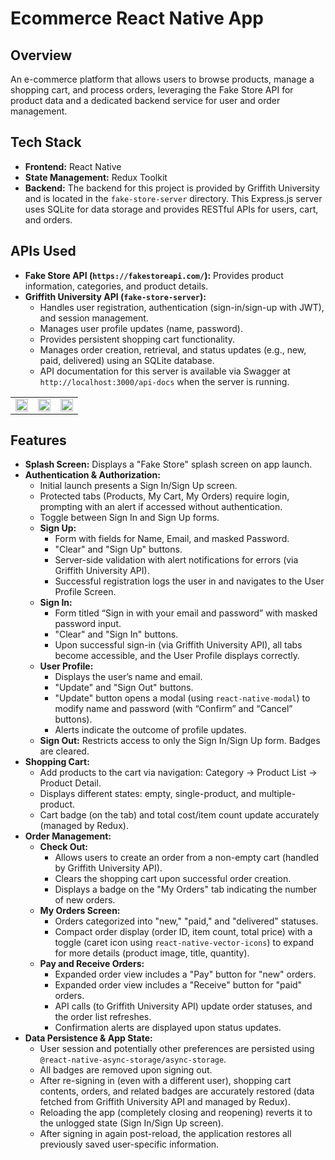 # Ecommerce React Native App

## Overview
An e-commerce platform that allows users to browse products, manage a shopping cart, and process orders, leveraging the Fake Store API for product data and a dedicated backend service for user and order management.

## Tech Stack

*   **Frontend:** React Native
*   **State Management:** Redux Toolkit
*   **Backend:** The backend for this project is provided by Griffith University and is located in the `fake-store-server` directory. This Express.js server uses SQLite for data storage and provides RESTful APIs for users, cart, and orders.

## APIs Used

*   **Fake Store API (`https://fakestoreapi.com/`):** Provides product information, categories, and product details.
*   **Griffith University API (`fake-store-server`):**
    *   Handles user registration, authentication (sign-in/sign-up with JWT), and session management.
    *   Manages user profile updates (name, password).
    *   Provides persistent shopping cart functionality.
    *   Manages order creation, retrieval, and status updates (e.g., new, paid, delivered) using an SQLite database.
    *   API documentation for this server is available via Swagger at `http://localhost:3000/api-docs` when the server is running.

<table>
  <tr>
    <td><img src="App_Screenshots/splash" width="100%"></td>
    <td><img src="AppPics/categories" width="100%"></td>
    <td><img src="AppPics/products" width="100%"></td>
  </tr>
</table>



## Features

*   **Splash Screen:** Displays a "Fake Store" splash screen on app launch.
*   **Authentication & Authorization:**
    *   Initial launch presents a Sign In/Sign Up screen.
    *   Protected tabs (Products, My Cart, My Orders) require login, prompting with an alert if accessed without authentication.
    *   Toggle between Sign In and Sign Up forms.
    *   **Sign Up:**
        *   Form with fields for Name, Email, and masked Password.
        *   "Clear" and "Sign Up" buttons.
        *   Server-side validation with alert notifications for errors (via Griffith University API).
        *   Successful registration logs the user in and navigates to the User Profile Screen.
    *   **Sign In:**
        *   Form titled “Sign in with your email and password” with masked password input.
        *   "Clear" and "Sign In" buttons.
        *   Upon successful sign-in (via Griffith University API), all tabs become accessible, and the User Profile displays correctly.
    *   **User Profile:**
        *   Displays the user’s name and email.
        *   "Update" and "Sign Out" buttons.
        *   "Update" button opens a modal (using `react-native-modal`) to modify name and password (with “Confirm” and “Cancel” buttons).
        *   Alerts indicate the outcome of profile updates.
    *   **Sign Out:** Restricts access to only the Sign In/Sign Up form. Badges are cleared.
*   **Shopping Cart:**
    *   Add products to the cart via navigation: Category -> Product List -> Product Detail.
    *   Displays different states: empty, single-product, and multiple-product.
    *   Cart badge (on the tab) and total cost/item count update accurately (managed by Redux).
*   **Order Management:**
    *   **Check Out:**
        *   Allows users to create an order from a non-empty cart (handled by Griffith University API).
        *   Clears the shopping cart upon successful order creation.
        *   Displays a badge on the "My Orders" tab indicating the number of new orders.
    *   **My Orders Screen:**
        *   Orders categorized into "new," "paid," and "delivered" statuses.
        *   Compact order display (order ID, item count, total price) with a toggle (caret icon using `react-native-vector-icons`) to expand for more details (product image, title, quantity).
    *   **Pay and Receive Orders:**
        *   Expanded order view includes a "Pay" button for "new" orders.
        *   Expanded order view includes a "Receive" button for "paid" orders.
        *   API calls (to Griffith University API) update order statuses, and the order list refreshes.
        *   Confirmation alerts are displayed upon status updates.
*   **Data Persistence & App State:**
    *   User session and potentially other preferences are persisted using `@react-native-async-storage/async-storage`.
    *   All badges are removed upon signing out.
    *   After re-signing in (even with a different user), shopping cart contents, orders, and related badges are accurately restored (data fetched from Griffith University API and managed by Redux).
    *   Reloading the app (completely closing and reopening) reverts it to the unlogged state (Sign In/Sign Up screen).
    *   After signing in again post-reload, the application restores all previously saved user-specific information.
